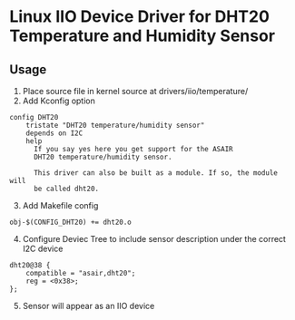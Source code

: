 # Linux IIO Device Driver for DHT20 Temperature and Humidity Sensor

## Usage
1. Place source file in kernel source at drivers/iio/temperature/
2. Add Kconfig option
```
config DHT20
	tristate "DHT20 temperature/humidity sensor"
	depends on I2C
	help
	  If you say yes here you get support for the ASAIR
	  DHT20 temperature/humidity sensor.

	  This driver can also be built as a module. If so, the module will
	  be called dht20.
```
3. Add Makefile config
```
obj-$(CONFIG_DHT20) += dht20.o
```
4. Configure Deviec Tree to include sensor description under the correct I2C device
```
dht20@38 {
	compatible = "asair,dht20";
	reg = <0x38>;
};	
```
5. Sensor will appear as an IIO device
